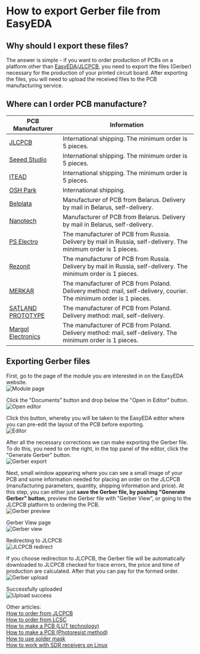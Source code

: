 # How to export Gerber file from EasyEDA

## Why should I export these files?
The answer is simple - if you want to order production of PCBs on a platform other than [EasyEDA]/[JLCPCB], you need to export the files (Gerber) necessary for the production of your printed circuit board. After exporting the files, you will need to upload the received files to the PCB manufacturing service.

## Where can I order PCB manufacture?
| PCB Manufacturer | Information |
| ----- | ----- |
| [JLCPCB] | International shipping. The minimum order is 5 pieces.|
| [Seeed Studio] | International shipping. The minimum order is 5 pieces.|
| [ITEAD] | International shipping. The minimum order is 5 pieces.|
| [OSH Park] | International shipping. |
| [Belplata] | Manufacturer of PCB from Belarus. Delivery by mail in Belarus, self-delivery.|
| [Nanotech] | Manufacturer of PCB from Belarus. Delivery by mail in Belarus, self-delivery. |
| [PS Electro] | The manufacturer of PCB from Russia. Delivery by mail in Russia, self-delivery. The minimum order is 1 pieces.|
| [Rezonit] |  The manufacturer of PCB from Russia. Delivery by mail in Russia, self-delivery. The minimum order is 1 pieces. |
| [MERKAR] | The manufacturer of PCB from Poland. Delivery method: mail, self-delivery, courier. The minimum order is 1 pieces. |
| [SATLAND PROTOTYPE] | The manufacturer of PCB from Poland. Delivery method: mail, self-delivery. |
| [Margol Electronics] | The manufacturer of PCB from Poland. Delivery method: mail, self-delivery. The minimum order is 1 pieces. |

## Exporting Gerber files
First, go to the page of the module you are interested in on the EasyEDA website.  
![Module page](../Resources/EasyEDA%20Gerber%20export/EasyEDA-1-Module-page.png)

Click the "Documents" button and drop below the "Open in Editor" button.  
![Open editor](../Resources/EasyEDA%20Gerber%20export/EasyEDA-2-Open-editor.png)

Click this button, whereby you will be taken to the EasyEDA editor where you can pre-edit the layout of the PCB before exporting.  
![Editor](../Resources/EasyEDA%20Gerber%20export/EasyEDA-3-Editor.png)

After all the necessary corrections we can make exporting the Gerber file. To do this, you need to on the right, in the top panel of the editor, click the "Generate Gerber" button.  
![Gerber export](../Resources/EasyEDA%20Gerber%20export/EasyEDA-4-Gerber-export.png)

Next, small window appearing where you can see a small image of your PCB and some information needed for placing an order on the JLCPCB (manufacturing parameters, quantity, shipping information and price). At this step, you can either just **save the Gerber file, by pushing "Generate Gerber" button**, preview the Gerber file with "Gerber View", or going to the JLCPCB platform to ordering the PCB.  
![Gerber preview](../Resources/EasyEDA%20Gerber%20export/EasyEDA-5-Gerber-preview.png)

Gerber View page  
![Gerber view](../Resources/EasyEDA%20Gerber%20export/EasyEDA-6-Gerber-view.png)

Redirecting to JLCPCB  
![JLCPCB redirect](../Resources/EasyEDA%20Gerber%20export/EasyEDA-7-JLCPCB-redirect.png)

If you choose redirection to JLCPCB, the Gerber file will be automatically downloaded to JLCPCB checked for trace errors, the price and time of production are calculated. After that you can pay for the formed order.  
![Gerber upload](../Resources/EasyEDA%20Gerber%20export/EasyEDA-8-Gerber-upload.png)

Successfully uploaded  
![Upload success](../Resources/EasyEDA%20Gerber%20export/EasyEDA-9-Gerber-upload-success.png)

Other articles:  
[How to order from JLCPCB](./How%20to%20order%20from%20JLCPCB.md)  
[How to order from LCSC](./How%20to%20order%20from%20LCSC.md)  
[How to make a PCB (LUT technology)](./How%20to%20make%20a%20PCB%20(LUT%20technology).md)  
[How to make a PCB (Photoresist method)](./How%20to%20make%20a%20PCB%20(Photoresist%20method).md)  
[How to use solder mask](./How%20to%20use%20solder%20mask.md)  
[How to work with SDR receivers on Linux](./How%20to%20work%20with%20SDR%20receivers%20on%20Linux.md)

[EasyEDA]: <https://easyeda.com/>
[JLCPCB]: <https://jlcpcb.com/>
[Seeed Studio]: <https://www.seeedstudio.com/fusion_pcb.html>
[ITEAD]: <https://www.itead.cc/open-pcb/pcb-prototyping.html>
[OSH Park]: <https://oshpark.com/>
[Belplata]: <https://belplata.by/calc>
[Nanotech]: <http://www.pcb.by/index.php/clients/howto>
[PS Electro]: <http://www.pselectro.ru/zakaz_pechatnyh_plat/>
[Rezonit]: <https://service.rezonit.ru/cards/new>
[MERKAR]: <http://www.merkar.pl/cennik.html>
[SATLAND PROTOTYPE]: <http://prototypy.com/sites_pcbplugins/pcborder/58>
[Margol Electronics]: <http://www.fabrykapcb.pl/jakzamowic.html>